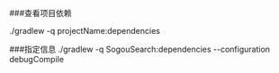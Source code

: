  ###查看项目依赖
 
 ./gradlew  -q projectName:dependencies 
 
 ###指定信息
 ./gradlew  -q SogouSearch:dependencies --configuration debugCompile